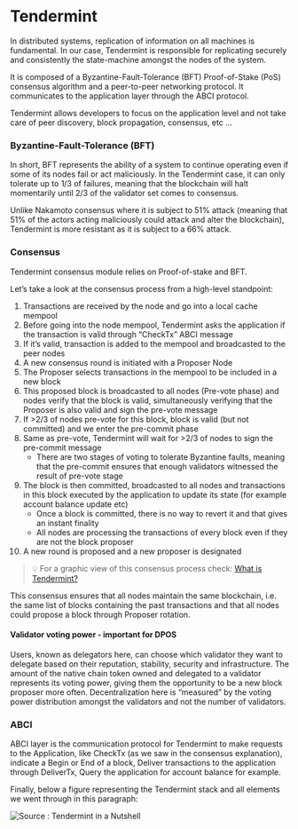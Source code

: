 # Tendermint

In distributed systems, replication of information on all machines is fundamental. In our case, Tendermint is responsible for replicating securely and consistently the state-machine amongst the nodes of the system.

It is composed of a Byzantine-Fault-Tolerance (BFT) Proof-of-Stake (PoS) consensus algorithm and a peer-to-peer networking protocol. It communicates to the application layer through the ABCI protocol.

Tendermint allows developers to focus on the application level and not take care of peer discovery, block propagation, consensus, etc …

### Byzantine-Fault-Tolerance (BFT)

In short, BFT represents the ability of a system to continue operating even if some of its nodes fail or act maliciously. In the Tendermint case, it can only tolerate up to 1/3 of failures, meaning that the blockchain will halt momentarily until 2/3 of the validator set comes to consensus.

Unlike Nakamoto consensus where it is subject to 51% attack (meaning that 51% of the actors acting maliciously could attack and alter the blockchain), Tendermint is more resistant as it is subject to a 66% attack.

### Consensus

Tendermint consensus module relies on Proof-of-stake and BFT.

Let’s take a look at the consensus process from a high-level standpoint:

1. Transactions are received by the node and go into a local cache mempool
2. Before going into the node mempool, Tendermint asks the application if the transaction is valid through “CheckTx” ABCI message
3. If it’s valid, transaction is added to the mempool and broadcasted to the peer nodes
4. A new consensus round is initiated with a Proposer Node
5. The Proposer selects transactions in the mempool to be included in a new block
6. This proposed block is broadcasted to all nodes (Pre-vote phase) and nodes verify that the block is valid, simultaneously verifying that the Proposer is also valid and sign the pre-vote message
7. If >2/3 of nodes pre-vote for this block, block is valid (but not committed) and we enter the pre-commit phase
8. Same as pre-vote, Tendermint will wait for >2/3 of nodes to sign the pre-commit message
   * There are two stages of voting to tolerate Byzantine faults, meaning that the pre-commit ensures that enough validators witnessed the result of pre-vote stage
9. The block is then committed, broadcasted to all nodes and transactions in this block executed by the application to update its state (for example account balance update etc)
   * Once a block is committed, there is no way to revert it and that gives an instant finality
   * All nodes are processing the transactions of every block even if they are not the block proposer
10. A new round is proposed and a new proposer is designated

> 💡 For a graphic view of this consensus process check: [What is Tendermint?](https://github.com/tendermint/tendermint/blob/master/docs/introduction/what-is-tendermint.md)

This consensus ensures that all nodes maintain the same blockchain, i.e. the same list of blocks containing the past transactions and that all nodes could propose a block through Proposer rotation.

#### Validator voting power - important for DPOS

Users, known as delegators here, can choose which validator they want to delegate based on their reputation, stability, security and infrastructure. The amount of the native chain token owned and delegated to a validator represents its voting power, giving them the opportunity to be a new block proposer more often. Decentralization here is “measured” by the voting power distribution amongst the validators and not the number of validators.

### ABCI

ABCI layer is the communication protocol for Tendermint to make requests to the Application, like CheckTx (as we saw in the consensus explanation), indicate a Begin or End of a block, Deliver transactions to the application through DeliverTx, Query the application for account balance for example.

Finally, below a figure representing the Tendermint stack and all elements we went through in this paragraph:

![Source : Tendermint in a Nutshell](https://lh6.googleusercontent.com/6aHXgmxDz7RYqPX\_nyEFm1gyqrlaWl18O9Vd4F9YfRV7cc2UYZdv8yDtUzePXlscHKxpGKzqlbROOs-S0iA-AiZOsvwDz5yV5I0mjVfBic2po8J91rFiU2QHVbFrPUaqI1ndrInGlFMKfiN3EQ)
